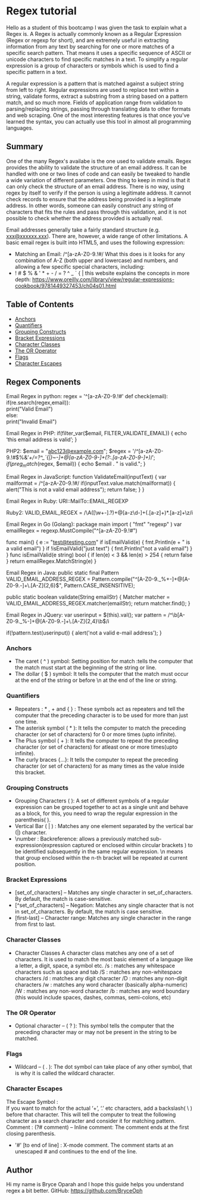 # Regex tutorial

Hello as a student of this bootcamp I was given the task to explain what a Regex is. A Regex is actually commonly known as a Regular Expression (Regex or regexp for short), and  are extremely useful in extracting information from any text by searching for one or more matches of a specific search pattern. That means it uses a specific sequence of ASCII or unicode characters to find specific matches in a text. To simplify a regular expression is a group of characters or symbols which is used to find a specific pattern in a text.

A regular expression is a pattern that is matched against a subject string from left to right. Regular expressions are used to replace text within a string, validate forms, extract a substring from a string based on a pattern match, and so much more. Fields of application range from validation to parsing/replacing strings, passing through translating data to other formats and web scraping. One of the most interesting features is that once you’ve learned the syntax, you can actually use this tool in almost all programming languages.

## Summary

One of the many Regex's availabe is the one used to validate emails. Regex provides the ability to validate the structure of an email address. It can be handled with one or two lines of code and can easily be tweaked to handle a wide variation of different parameters. One thing to keep in mind is that it can only check the structure of an email address. There is no way, using regex by itself to verify if the person is using a legitimate address. It cannot check records to ensure that the address being provided is a legitimate address. In other words, someone can easily construct any string of characters that fits the rules and pass through this validation, and it is not possible to check whether the address provided is actually real.

Email addresses generally take a fairly standard structure (e.g. xxx@xxxxxx.xxx). There are, however, a wide range of other limitations. A basic email regex is built into HTML5, and uses the following expression:
* Matching an Email: /^[a-zA-Z0-9.!#$%&’*+/=?^_`{|}~-]+@[a-zA-Z0-9-]+(?:\.[a-zA-Z0-9-]+)*$/
What this does is it looks for any combination of A-Z (both upper and lowercase) and numbers, and allowing a few specific special characters, including:
* ! # $ % & ' * + - / = ? ^ _ ` { |
this website explains the concepts in more depth: https://www.oreilly.com/library/view/regular-expressions-cookbook/9781449327453/ch04s01.html

## Table of Contents

- [Anchors](#anchors)
- [Quantifiers](#quantifiers)
- [Grouping Constructs](#grouping-constructs)
- [Bracket Expressions](#bracket-expressions)
- [Character Classes](#character-classes)
- [The OR Operator](#the-or-operator)
- [Flags](#flags)
- [Character Escapes](#character-escapes)

## Regex Components
Email Regex in python:
regex = '^[a-zA-Z0-9.!#$%&’*+/=?^_`{|}~-]+@[a-zA-Z0-9-]+(?:\.[a-zA-Z0-9-]+)*$'
def check(email):  
    if(re.search(regex,email)):  
        print("Valid Email")  
    else:  
        print("Invalid Email")  

Email Regex in PHP:
if(filter_var($email, FILTER_VALIDATE_EMAIL)) {
     echo ‘this email address is valid’;
}

PHP2:
$email = "abc123@example.com"; 
$regex = '/^[a-zA-Z0-9.!#$%&’*+/=?^_`{|}~-]+@[a-zA-Z0-9-]+(?:\.[a-zA-Z0-9-]+)*$/'; 
if (preg_match($regex, $email)) {
 echo $email . " is valid.";
} 

Email Regex in JavaScript:
function ValidateEmail(inputText)
{
	var mailformat = /^[a-zA-Z0-9.!#$%&’*+/=?^_`{|}~-]+@[a-zA-Z0-9-]+(?:\.[a-zA-Z0-9-]+)*$/
	if(inputText.value.match(mailformat))
	{
		alert("This is not a valid email address");
		return false;
		}
}

Email Regex in Ruby:
URI::MailTo::EMAIL_REGEXP

Ruby2:
VALID_EMAIL_REGEX = /\A([\w+\-].?)+@[a-z\d\-]+(\.[a-z]+)*\.[a-z]+\z/i

Email Regex in Go (Golang):
package main
import (
	"fmt"
	"regexp"
)
var emailRegex = regexp.MustCompile("^[a-zA-Z0-9.!#$%&'*+\\/=?^_`{|}~-]+@[a-zA-Z0-9](?:[a-zA-Z0-9-]{0,61}[a-zA-Z0-9])?(?:\\.[a-zA-Z0-9](?:[a-zA-Z0-9-]{0,61}[a-zA-Z0-9])?)*$")

func main() {
	e := "test@testing.com"
	if isEmailValid(e) {
		fmt.Println(e + " is a valid email")
	}
	if !isEmailValid("just text") {
		fmt.Println("not a valid email")
	}
}
func isEmailValid(e string) bool {
	if len(e) < 3 && len(e) > 254 {
		return false
	}
	return emailRegex.MatchString(e)
}

Email Regex in Java:
public static final Pattern VALID_EMAIL_ADDRESS_REGEX = 
    Pattern.compile("^[A-Z0-9._%+-]+@[A-Z0-9.-]+\\.[A-Z]{2,6}$", Pattern.CASE_INSENSITIVE);

public static boolean validate(String emailStr) {
        Matcher matcher = VALID_EMAIL_ADDRESS_REGEX.matcher(emailStr);
        return matcher.find();
}

Email Regex in JQuery:
var userinput = $(this).val();
var pattern = /^\b[A-Z0-9._%-]+@[A-Z0-9.-]+\.[A-Z]{2,4}\b$/i

if(!pattern.test(userinput))
{
  alert('not a valid e-mail address');
}​


### Anchors
* The caret ( ^ ) symbol: 
    Setting position for match :tells the computer that the match must start at the beginning of the string or line.
* The dollar ( $ ) symbol:
    It tells the computer that the match must occur at the end of the string or before \n at the end of the line or string.

### Quantifiers
* Repeaters : * , + and { } :
    These symbols act as repeaters and tell the computer that the preceding character is to be used for more than just one time.
* The asterisk symbol ( * ):
    It tells the computer to match the preceding character (or set of characters) for 0 or more times (upto infinite).
* The Plus symbol ( + ):
    It tells the computer to repeat the preceding character (or set of characters) for atleast one or more times(upto infinite).
* The curly braces {…}:
    It tells the computer to repeat the preceding character (or set of characters) for as many times as the value inside this bracket.
### Grouping Constructs
* Grouping Characters ( ):
    A set of different symbols of a regular expression can be grouped together to act as a single unit and behave as a block, for this, you need to wrap the regular expression in the parenthesis( ).
* Vertical Bar ( | ) :
    Matches any one element separated by the vertical bar (|) character.
* \number :
    Backreference: allows a previously matched sub-expression(expression captured or enclosed within circular brackets ) to be identified subsequently in the same regular expression. \n means that group enclosed within the n-th bracket will be repeated at current position.

### Bracket Expressions
* [set_of_characters] – Matches any single character in set_of_characters. By default, the match is case-sensitive.
* [^set_of_characters] – Negation: Matches any single character that is not in set_of_characters. By default,  the match is case sensitive.
* [first-last] – Character range: Matches any single character in the range from first to last.
### Character Classes
* Character Classes
    A character class matches any one of a set of characters. It is used to match the most basic element of a language like a letter, a digit, space, a symbol etc.
    /s : matches any whitespace characters such as space and tab
    /S : matches any non-whitespace characters
    /d : matches any digit character
    /D : matches any non-digit characters
    /w : matches any word character (basically alpha-numeric)
    /W : matches any non-word character
    /b : matches any word boundary (this would include spaces, dashes, commas, semi-colons, etc)
### The OR Operator
* Optional character – ( ? ):
    This symbol tells the computer that the preceding character may or may not be present in the string to be matched.
### Flags
* Wildcard – ( . ):
    The dot symbol can take place of any other symbol, that is why it is called the wildcard character.
### Character Escapes
The Escape Symbol : \
If you want to match for the actual ‘+’, ‘.’ etc characters, add a backslash( \ ) before that character. This will tell the computer to treat the following character as a search character and consider it for matching pattern.
Comment : (?# comment) –
Inline comment: The comment ends at the first closing parenthesis.
* '#' [to end of line] : X-mode comment. The comment starts at an unescaped # and continues to the end of the line.
## Author

Hi my name is Bryce Oparah and I hope this guide helps you understand regex a bit better.
GitHub: https://github.com/BryceOph
